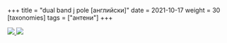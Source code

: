 +++
title = "dual band j pole [английски]"
date = 2021-10-17
weight = 30
[taxonomies]
tags = ["антени"]
+++

<a data-fslightbox="gallery" href="/antennas/dual_band_j_pole_1.jpg">
<img src="/antennas/dual_band_j_pole_1.jpg" />
</a> 

<a data-fslightbox="gallery" href="/antennas/dual_band_j_pole_2.jpg">
<img src="/antennas/dual_band_j_pole_2.jpg" />
</a> 

<script src="/js/fslightbox.js"></script> 
